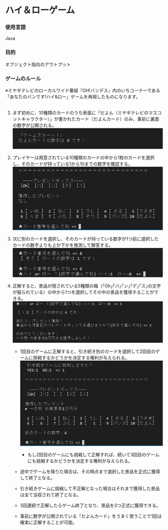 # ハイ＆ローゲーム

### 使用言語
 Java

### 目的
オブジェクト指向のアウトプット

### ゲームのルール
※ミヤギテレビのローカルワイド番組『OH!バンデス』内のいちコーナーである「あなたのバンです!ハイ&ロー」ゲームを再現したものになります。<br>
<br>
1. まず初めに、10種類のカードのうち表面に「だよん（ミヤギテレビのマスコットキャラクター）」が書かれたカード（だよんカード）のみ、事前に裏面の数字が公開される。<br><img src="img1.png" width="500px">
1. プレイヤーは用意されている10種類のカードの中から1枚のカードを選択し、そのカードが持っている1から10までの数字を確認する。<br><img src="img2.png" width="500px">
1. 次に別のカードを選択し、そのカードが持っている数字が1つ前に選択したカードの数字よりも上か下かを推測して解答する。<br><img src="img3.png" width="500px">

1. 正解すると、景品が隠されている5種類の箱（｢Oh｣｢バ｣｢ン｣｢デ｣｢ス｣の文字が振られている）の中から1つを選択してその中の景品を獲得することができる。<br><img src="img4.png" width="500px">
    - 1回目のゲームに正解すると、引き続き別のカードを選択して2回目のゲームに挑戦するかどうかを決定する権利が与えられる。<br><img src="img5.png" width="500px">
    
        - もし2回目のゲームにも挑戦して正解すれば、続いて3回目のゲームにも挑戦するかどうかを決定する権利が与えられる。
        
    - 途中でゲームを降りた場合は、その時点まで選択した景品を正式に獲得して終了となる。
    
    - 引き続きゲームに挑戦して不正解となった場合はそれまで獲得した景品は全て没収されて終了となる。
    
    - 3回連続で正解したらゲーム終了となり、景品を3つ正式に獲得できる。
    
    - 事前に数字が公開されている「だよんカード」をうまく使うことで1回は確実に正解することが可能。
